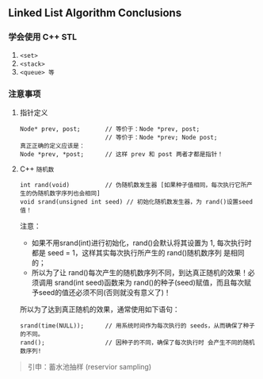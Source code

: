 ## Linked List Algorithm Conclusions

### 学会使用 C++ STL

1. `<set>`
2. `<stack>`
3. `<queue> 等`

### 注意事项
1. 指针定义

	```
	Node* prev, post; 		// 等价于：Node *prev, post; 
							// 等价于：Node *prev; Node post;
	真正正确的定义应该是：
	Node *prev, *post;		// 这样 prev 和 post 两者才都是指针！
	```

2. C++ `随机数`

	```
	int rand(void)			// 伪随机数发生器 [如果种子值相同，每次执行它所产生的伪随机数字序列也会相同]
	void srand(unsigned int seed) // 初始化随机数发生器，为 rand()设置seed值！
	```
	注意：
	- 如果不用srand(int)进行初始化，rand()会默认将其设置为 1, 每次执行时都是 seed = 1，这样其实每次执行所产生的 rand()随机数序列 是相同的；
	- 所以为了让 rand()每次产生的随机数序列不同，到达真正随机的效果！必须调用 srand(int seed)函数来为 rand()的种子(seed)赋值，而且每次赋予seed的值还必须不同(否则就没有意义了)！
	
	所以为了达到真正随机的效果，通常使用如下语句：
	
	```
	srand(time(NULL));		// 用系统时间作为每次执行的 seeds，从而确保了种子的不同。
	rand();					// 因种子的不同，确保了每次执行时 会产生不同的随机数序列!
	```

> 引申：蓄水池抽样 (reservior sampling)

	
